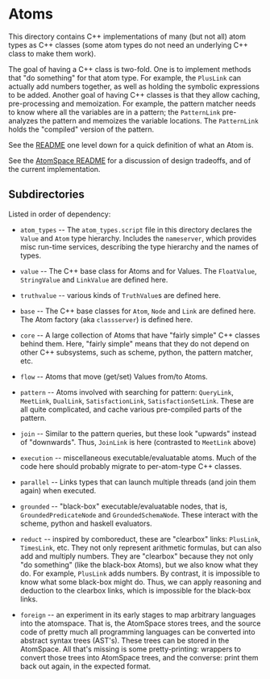 
Atoms
=====

This directory contains C++ implementations of many (but not all)
atom types as C++ classes (some atom types do not need an underlying
C++ class to make them work).

The goal of having a C++ class is two-fold. One is to implement methods
that "do something" for that atom type. For example, the `PlusLink`
can actually add numbers together, as well as holding the symbolic
expressions to be added.  Another goal of having C++ classes is that
they allow caching, pre-processing and memoization. For example, the
pattern matcher needs to know where all the variables are in a pattern;
the `PatternLink` pre-analyzes the pattern and memoizes the variable
locations. The `PatternLink` holds the "compiled" version of the
pattern.

See the [README](../README.md) one level down for a quick definition
of what an Atom is.

See the [AtomSpace README](../atomspace/README.md) for a discussion of
design tradeoffs, and of the current implementation.

Subdirectories
--------------
Listed in order of dependency:

 * `atom_types` -- The `atom_types.script` file in this directory
   declares the `Value` and `Atom` type hierarchy. Includes the
   `nameserver`, which provides misc run-time services, describing
   the type hierarchy and the names of types.

 * `value` -- The C++ base class for Atoms and for Values. The
   `FloatValue`, `StringValue` and `LinkValue` are defined here.

 * `truthvalue` -- various kinds of `TruthValue`s are defined here.

 * `base` -- The C++ base classes for `Atom`, `Node` and `Link` are
   defined here. The Atom factory (aka `classserver`) is defined here.

 * `core` -- A large collection of Atoms that have "fairly simple"
   C++ classes behind them.  Here, "fairly simple" means that they do
   not depend on other C++ subsystems, such as scheme, python, the
   pattern matcher, etc.

 * `flow` -- Atoms that move (get/set) Values from/to Atoms.

 * `pattern` -- Atoms involved with searching for pattern: `QueryLink`,
   `MeetLink`, `DualLink`, `SatisfactionLink`, `SatisfactionSetLink`.
   These are all quite complicated, and cache various pre-compiled
   parts of the pattern.

 * `join` -- Similar to the pattern queries, but these look
   "upwards" instead of "downwards". Thus, `JoinLink` is here
   (contrasted to `MeetLink` above)

 * `execution` -- miscellaneous executable/evaluatable atoms. Much of
   the code here should probably migrate to per-atom-type C++ classes.

 * `parallel` -- Links types that can launch multiple threads (and join
   them again) when executed.

 * `grounded` -- "black-box" executable/evaluatable nodes, that is,
   `GroundedPredicateNode` and `GroundedSchemaNode`.  These interact
    with the scheme, python and haskell evaluators.

 * `reduct` -- inspired by comboreduct, these are "clearbox" links:
   `PlusLink`, `TimesLink`, etc. They not only represent arithmetic
   formulas, but can also add and multiply numbers.  They are
   "clearbox" because they not only "do something" (like the black-box
   Atoms), but we also know what they do.  For example, `PlusLink` adds
   numbers.  By contrast, it is impossible to know what some black-box
   might do. Thus, we can apply reasoning and deduction to the clearbox
   links, which is impossible for the black-box links.

 * `foreign` -- an experiment in its early stages to map arbitrary
   languages into the atomspace. That is, the AtomSpace stores trees,
   and the source code of pretty much all programming languages can be
   converted into abstract syntax trees (AST's). These trees can be
   stored in the AtomSpace. All that's missing is some pretty-printing:
   wrappers to convert those trees into AtomSpace trees, and the
   converse: print them back out again, in the expected format.
